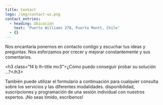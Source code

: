```yaml
---
title: Contact
logo: /img/contact-us.png
contact_entries:
  - heading: Ubicación
    text: 'Puerto Williams 278, Puerto Montt, Chile'
  - {}
---
```

Nos encantaría ponernos en contacto contigo y escuchar tus ideas y
preguntas. Nos esforzamos por crecer y mejorar constantemente y sus comentarios.

\<h3 class="f4 b lh-title mv3">¿Cómo puedo conseguir probar su solución …?\</h3>

También puede utilizar el formulario a continuación para cualquier consulta sobre los servicios y las diferentes modalidades.
disponibilidad, suscripciones y programación de una sesión individual
con nuestros expertos. ¡No seas tímido, escríbenos!
